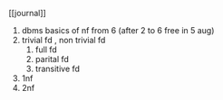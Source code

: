 [[journal]]
1. dbms basics of nf  from 6 (after 2 to 6 free in 5 aug)
2. trivial fd , non trivial fd 
	1. full fd
	2. parital fd
	3. transitive fd
3. 1nf 
4. 2nf